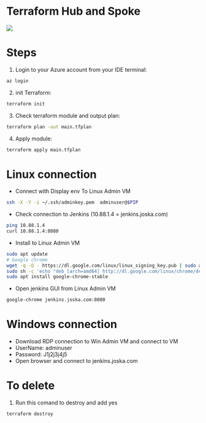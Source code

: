 <p align="center">
<h1>Terraform Hub and Spoke</h1>
<img src="https://github.com/Joska99/joska/blob/main/terraform/tf-ex2/diagram.drawio.svg">
</p>

<h1> Steps </h1>

1. Login to your Azure account from your IDE terminal:
```bash 
az login 
```

2. init Terraform:
```bash
terraform init 
```
3. Check terraform module and output plan:
```bash
terraform plan -out main.tfplan
```
4. Apply module:
```bash
terraform apply main.tfplan
```

<h1> Linux connection</h1>

- Connect with Display env To Linux Admin VM
```bash
ssh -X -Y -i ~/.ssh/adminkey.pem  adminuser@$PIP
```
- Check connection to Jenkins (10.88.1.4 = jenkins.joska.com)
```bash
ping 10.88.1.4
curl 10.88.1.4:8080
```
- Install to Linux Admin VM
```bash
sudo apt update
# Google chrome 
wget -q -O - https://dl.google.com/linux/linux_signing_key.pub | sudo apt-key add -
sudo sh -c 'echo "deb [arch=amd64] http://dl.google.com/linux/chrome/deb/ stable main" >> /etc/apt/sources.list.d/google-chrome.list'
sudo apt install google-chrome-stable
```
- Open jenkins GUI from Linux Admin VM
```bash
google-chrome jenkins.joska.com:8080
```

<h1> Windows connection</h1>

- Download RDP connection to Win Admin VM and connect to VM
- UserName: adminuser
- Password: J1j2j3j4j5
- Open browser and connect to jenkins.joska.com


<h1>To delete</h1>

1. Run this comand to destroy and add yes
```bash
terraform destroy
``` 